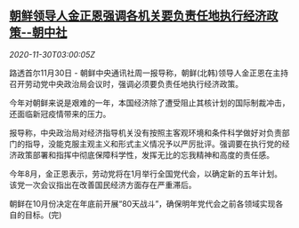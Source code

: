 <!--1606706596000-->
[朝鲜领导人金正恩强调各机关要负责任地执行经济政策--朝中社](https://cn.reuters.com/article/north-korea-leader-1130-mon-idCNKBS28A08B)
------

<div><i>2020-11-30T03:00:05Z</i></div><p>路透首尔11月30日 - 朝鲜中央通讯社周一报导称，朝鲜(北韩)领导人金正恩在主持召开劳动党中央政治局会议时，强调必须要负责任地执行经济政策。</p><p>今年对朝鲜来说是艰难的一年，本国经济除了遭受阻止其核计划的国际制裁冲击，还面临新冠疫情带来的压力。</p><p>报导称，中央政治局对经济指导机关没有按照主客观环境和条件科学做好对负责部门的指导，没能克服主观主义和形式主义情况予以严厉批评。强调要在执行党的经济政策部署和指挥中彻底保障科学性，发挥无比的忘我精神和高度的责任感。</p><p>今年8月，金正恩表示，劳动党将在1月举行全国党代会，以确定新的五年计划。该党一次会议指出在改善国民经济方面存在严重滞后。</p><p>朝鲜在10月份决定在年底前开展“80天战斗”，确保明年党代会之前各领域实现各自的目标。(完)</p>

